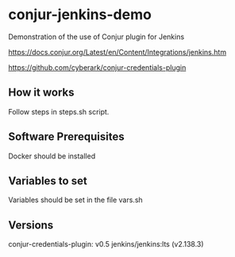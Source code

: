 # conjur-jenkins-demo
Demonstration of the use of Conjur plugin for Jenkins

https://docs.conjur.org/Latest/en/Content/Integrations/jenkins.htm

https://github.com/cyberark/conjur-credentials-plugin

## How it works 

Follow steps in steps.sh script.

## Software Prerequisites
Docker should be installed

## Variables to set
Variables should be set in the file vars.sh

## Versions
conjur-credentials-plugin: v0.5
jenkins/jenkins:lts (v2.138.3)
